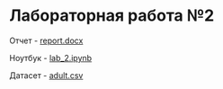 # Лабораторная работа №2
Отчет - [report.docx](https://github.com/Marfington/TMO/blob/master/lab2/report.docx) 

Ноутбук - [lab_2.ipynb](https://github.com/Marfington/TMO/blob/master/lab2/lab_2.ipynb)

Датасет - [adult.csv](https://github.com/Marfington/TMO/blob/master/lab2/adult.csv)
